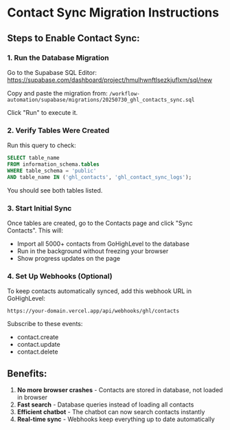 # Contact Sync Migration Instructions

## Steps to Enable Contact Sync:

### 1. Run the Database Migration

Go to the Supabase SQL Editor:
https://supabase.com/dashboard/project/hmulhwnftlsezkjuflxm/sql/new

Copy and paste the migration from:
`/workflow-automation/supabase/migrations/20250730_ghl_contacts_sync.sql`

Click "Run" to execute it.

### 2. Verify Tables Were Created

Run this query to check:
```sql
SELECT table_name 
FROM information_schema.tables 
WHERE table_schema = 'public' 
AND table_name IN ('ghl_contacts', 'ghl_contact_sync_logs');
```

You should see both tables listed.

### 3. Start Initial Sync

Once tables are created, go to the Contacts page and click "Sync Contacts". This will:
- Import all 5000+ contacts from GoHighLevel to the database
- Run in the background without freezing your browser
- Show progress updates on the page

### 4. Set Up Webhooks (Optional)

To keep contacts automatically synced, add this webhook URL in GoHighLevel:
```
https://your-domain.vercel.app/api/webhooks/ghl/contacts
```

Subscribe to these events:
- contact.create
- contact.update
- contact.delete

## Benefits:

1. **No more browser crashes** - Contacts are stored in database, not loaded in browser
2. **Fast search** - Database queries instead of loading all contacts
3. **Efficient chatbot** - The chatbot can now search contacts instantly
4. **Real-time sync** - Webhooks keep everything up to date automatically